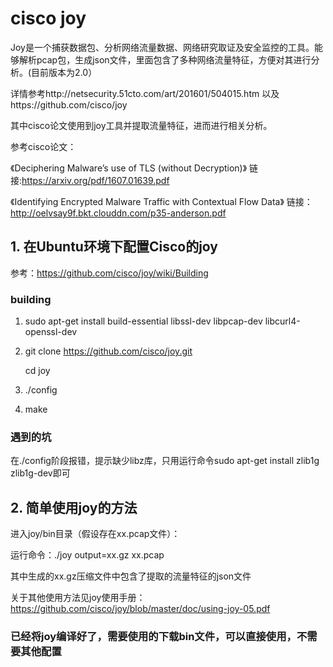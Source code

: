 # cisco joy

Joy是一个捕获数据包、分析网络流量数据、网络研究取证及安全监控的工具。能够解析pcap包，生成json文件，里面包含了多种网络流量特征，方便对其进行分析。(目前版本为2.0）

详情参考http://netsecurity.51cto.com/art/201601/504015.htm 以及https://github.com/cisco/joy 

其中cisco论文使用到joy工具并提取流量特征，进而进行相关分析。

参考cisco论文：

《Deciphering Malware’s use of TLS (without Decryption)》 链接:https://arxiv.org/pdf/1607.01639.pdf

《Identifying Encrypted Malware Traffic with Contextual Flow Data》 链接：http://oelvsay9f.bkt.clouddn.com/p35-anderson.pdf

## 1. 在Ubuntu环境下配置Cisco的joy

参考：https://github.com/cisco/joy/wiki/Building

### building
1. sudo apt-get install build-essential libssl-dev libpcap-dev libcurl4-openssl-dev
2. git clone https://github.com/cisco/joy.git

   cd joy
3. ./config
4. make

### 遇到的坑
在./config阶段报错，提示缺少libz库，只用运行命令sudo apt-get install zlib1g zlib1g-dev即可

## 2. 简单使用joy的方法
进入joy/bin目录（假设存在xx.pcap文件）：

运行命令：./joy output=xx.gz xx.pcap

其中生成的xx.gz压缩文件中包含了提取的流量特征的json文件

关于其他使用方法见joy使用手册：https://github.com/cisco/joy/blob/master/doc/using-joy-05.pdf

### 已经将joy编译好了，需要使用的下载bin文件，可以直接使用，不需要其他配置
